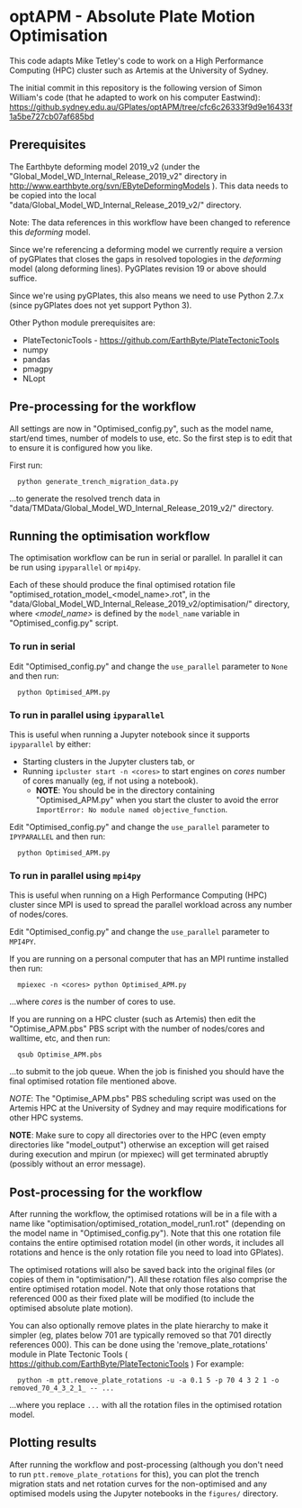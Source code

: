# optAPM - Absolute Plate Motion Optimisation

This code adapts Mike Tetley's code to work on a High Performance Computing (HPC) cluster such as Artemis at the University of Sydney.

The initial commit in this repository is the following version of Simon William's code (that he adapted to work on his computer Eastwind):
https://github.sydney.edu.au/GPlates/optAPM/tree/cfc6c26333f9d9e16433f1a5be727cb07af685bd

## Prerequisites

The Earthbyte deforming model 2019_v2 (under the "Global_Model_WD_Internal_Release_2019_v2" directory in http://www.earthbyte.org/svn/EByteDeformingModels ).
This data needs to be copied into the local "data/Global_Model_WD_Internal_Release_2019_v2/" directory.

Note: The data references in this workflow have been changed to reference this *deforming* model.

Since we're referencing a deforming model we currently require a version of pyGPlates that closes the gaps in resolved topologies in the *deforming* model (along deforming lines).
PyGPlates revision 19 or above should suffice.

Since we're using pyGPlates, this also means we need to use Python 2.7.x (since pyGPlates does not yet support Python 3).

Other Python module prerequisites are:

* PlateTectonicTools - https://github.com/EarthByte/PlateTectonicTools
* numpy
* pandas
* pmagpy
* NLopt

## Pre-processing for the workflow

All settings are now in "Optimised_config.py", such as the model name, start/end times, number of models to use, etc.
So the first step is to edit that to ensure it is configured how you like.

First run:

```
  python generate_trench_migration_data.py
```

...to generate the resolved trench data in "data/TMData/Global_Model_WD_Internal_Release_2019_v2/" directory.

## Running the optimisation workflow

The optimisation workflow can be run in serial or parallel. In parallel it can be run using `ipyparallel` or `mpi4py`.

Each of these should produce the final optimised rotation file "optimised_rotation_model_<model_name>.rot",
in the "data/Global_Model_WD_Internal_Release_2019_v2/optimisation/" directory, where *<model_name>* is defined
by the `model_name` variable in "Optimised_config.py" script.

### To run in serial

Edit "Optimised_config.py" and change the `use_parallel` parameter to `None` and then run:

```
  python Optimised_APM.py
```

### To run in parallel using `ipyparallel`

This is useful when running a Jupyter notebook since it supports `ipyparallel` by either:

* Starting clusters in the Jupyter clusters tab, or
* Running `ipcluster start -n <cores>` to start engines on *cores* number of cores manually (eg, if not using a notebook).
  * **NOTE**: You should be in the directory containing "Optimised_APM.py" when you start the cluster
    to avoid the error `ImportError: No module named objective_function`.

Edit "Optimised_config.py" and change the `use_parallel` parameter to `IPYPARALLEL` and then run:

```
  python Optimised_APM.py
```

### To run in parallel using `mpi4py`

This is useful when running on a High Performance Computing (HPC) cluster since MPI is used to
spread the parallel workload across any number of nodes/cores.

Edit "Optimised_config.py" and change the `use_parallel` parameter to `MPI4PY`.

If you are running on a personal computer that has an MPI runtime installed then run:

```
  mpiexec -n <cores> python Optimised_APM.py
```

...where *cores* is the number of cores to use.

If you are running on a HPC cluster (such as Artemis) then edit the "Optimise_APM.pbs" PBS script with
the number of nodes/cores and walltime, etc, and then run:

```
  qsub Optimise_APM.pbs
```

...to submit to the job queue. When the job is finished you should have the final optimised rotation file mentioned above.

*NOTE*: The "Optimise_APM.pbs" PBS scheduling script was used on the Artemis HPC at the University of Sydney and
may require modifications for other HPC systems.

**NOTE**: Make sure to copy all directories over to the HPC (even empty directories like "model_output") otherwise an exception
will get raised during execution and mpirun (or mpiexec) will get terminated abruptly (possibly without an error message).


## Post-processing for the workflow

After running the workflow, the optimised rotations will be in a file with a name like "optimisation/optimised_rotation_model_run1.rot"
(depending on the model name in "Optimised_config.py"). Note that this one rotation file contains the entire optimised rotation model
(in other words, it includes all rotations and hence is the only rotation file you need to load into GPlates).

The optimised rotations will also be saved back into the original files (or copies of them in "optimisation/").
All these rotation files also comprise the entire optimised rotation model.
Note that only those rotations that referenced 000 as their fixed plate will be modified (to include the optimised absolute plate motion).

You can also optionally remove plates in the plate hierarchy to make it simpler (eg, plates below 701 are typically removed so that 701 directly references 000).
This can be done using the 'remove_plate_rotations' module in Plate Tectonic Tools ( https://github.com/EarthByte/PlateTectonicTools ) For example:

```
  python -m ptt.remove_plate_rotations -u -a 0.1 5 -p 70 4 3 2 1 -o removed_70_4_3_2_1_ -- ...
```

...where you replace `...` with all the rotation files in the optimised rotation model.

## Plotting results

After running the workflow and post-processing (although you don't need to run `ptt.remove_plate_rotations` for this), you can plot the
trench migration stats and net rotation curves for the non-optimised and any optimised models using the Jupyter notebooks in the `figures/` directory.